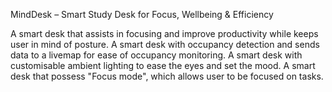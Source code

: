 MindDesk – Smart Study Desk for Focus, Wellbeing & Efficiency

A smart desk that assists in focusing and improve productivity while keeps user in mind of posture.
A smart desk with occupancy detection and sends data to a livemap for ease of occupancy monitoring.
A smart desk with customisable ambient lighting to ease the eyes and set the mood.
A smart desk that possess "Focus mode", which allows user to be focused on tasks.
